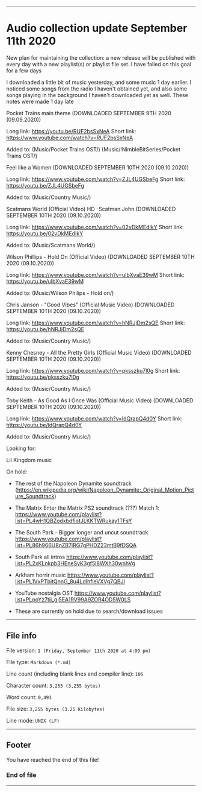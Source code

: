 
***

# Audio collection update September 11th 2020

New plan for maintaining the collection: a new release will be published with every day with a new playlist(s) or playlist file set. I have failed on this goal for a few days

I downloaded a little bit of music yesterday, and some music 1 day earlier. I noticed some songs from the radio I haven't obtained yet, and also some songs playing in the background I haven't downloaded yet as well. These notes were made 1 day late

Pocket Trains main theme (DOWNLOADED SEPTEMBER 9TH 2020 (09.09.2020))

Long link: https://youtu.be/RUF2bsSxNeA
Short link: https://www.youtube.com/watch?v=RUF2bsSxNeA

Added to: (Music/Pocket Trains OST/) (Music/!NimbleBitSeries/Pocket Trains OST/)

Feel like a Women (DOWNLOADED SEPTEMBER 10TH 2020 (09.10.2020))

Long link: https://www.youtube.com/watch?v=ZJL4UGSbeFg
Short link: https://youtu.be/ZJL4UGSbeFg

Added to: (Music/Country Music/)

Scatmans World (Official Video) HD -Scatman John (DOWNLOADED SEPTEMBER 10TH 2020 (09.10.2020))

Long link: https://www.youtube.com/watch?v=02vDkMEdIkY
Short link: https://youtu.be/02vDkMEdIkY

Added to: (Music/Scatmans World/)

Wilson Phillips - Hold On (Official Video) (DOWNLOADED SEPTEMBER 10TH 2020 (09.10.2020))

Long link: https://www.youtube.com/watch?v=uIbXvaE39wM
Short link: https://youtu.be/uIbXvaE39wM

Added to: (Music/Wilson Philips - Hold on/)

Chris Janson - "Good Vibes" (Official Music Video) (DOWNLOADED SEPTEMBER 10TH 2020 (09.10.2020))

Long link: https://www.youtube.com/watch?v=hNRJjDm2sQE
Short link: https://youtu.be/hNRJjDm2sQE

Added to: (Music/Country Music/)

Kenny Chesney - All the Pretty Girls (Official Music Video) (DOWNLOADED SEPTEMBER 10TH 2020 (09.10.2020))

Long link: https://www.youtube.com/watch?v=pksszku7l0g
Short link: https://youtu.be/pksszku7l0g

Added to: (Music/Country Music/)

Toby Keith - As Good As I Once Was (Official Music Video) (DOWNLOADED SEPTEMBER 10TH 2020 (09.10.2020))

Long link: https://www.youtube.com/watch?v=ldQrapQ4d0Y
Short link: https://youtu.be/ldQrapQ4d0Y

Added to: (Music/Country Music/)

Looking for:

Lil Kingdom music

On hold:

* The rest of the Napoleon Dynamite soundtrack (https://en.wikipedia.org/wiki/Napoleon_Dynamite:_Original_Motion_Picture_Soundtrack)

* The Matrix Enter the Matrix PS2 soundtrack (???) Match 1: https://www.youtube.com/playlist?list=PL4wH1QBZodxbdfiotJLKKTWRukay1TFsY

* The South Park - Bigger longer and uncut soundtrack https://www.youtube.com/playlist?list=PL86h966U8nZB7jRG7gPHDZ23mtB9fDSQA

* South Park all intros https://www.youtube.com/playlist?list=PL2xKLnkpb3HEneSyK3gf5I8WXh30wnhVg

* Arkham horrir music https://www.youtube.com/playlist?list=PL1VxPTbitQnnG_8u4LdIhfleVXVg7QBJI

* YouTube nostalgia OST https://www.youtube.com/playlist?list=PLpoYz7tii_gj5EA1RV99A9ZOR4OD5W0LS

* These are currently on hold due to search/download issues

***

## File info

File version: `1 (Friday, September 11th 2020 at 4:09 pm)`

File type: `Markdown (*.md)`

Line count (including blank lines and compiler line): `106`

Character count: `3,255 (3,255 bytes)`

Word count: `0,491`

File size: `3,255 bytes (3.25 Kilobytes)`

Line mode: `UNIX (LF)`

***

## Footer

You have reached the end of this file!

### End of file

***
